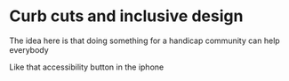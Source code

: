 # Curb cuts and inclusive design 

The idea here is that doing something for a handicap community
can help everybody

Like that accessibility button in the iphone


